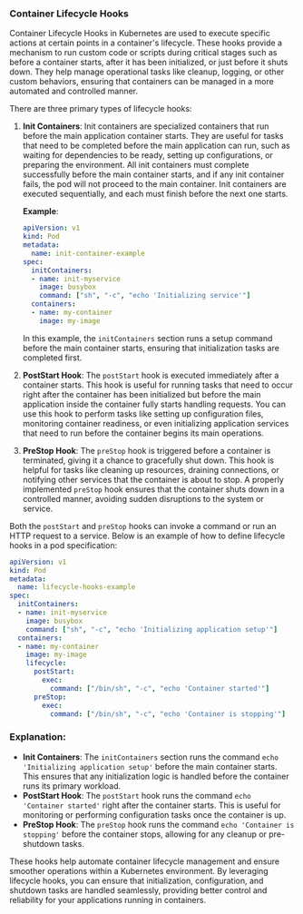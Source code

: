 ### Container Lifecycle Hooks

Container Lifecycle Hooks in Kubernetes are used to execute specific actions at certain points in a container's lifecycle. These hooks provide a mechanism to run custom code or scripts during critical stages such as before a container starts, after it has been initialized, or just before it shuts down. They help manage operational tasks like cleanup, logging, or other custom behaviors, ensuring that containers can be managed in a more automated and controlled manner.

There are three primary types of lifecycle hooks:

1. **Init Containers**: 
   Init containers are specialized containers that run before the main application container starts. They are useful for tasks that need to be completed before the main application can run, such as waiting for dependencies to be ready, setting up configurations, or preparing the environment. All init containers must complete successfully before the main container starts, and if any init container fails, the pod will not proceed to the main container. Init containers are executed sequentially, and each must finish before the next one starts.

   **Example**:
   ```yaml
   apiVersion: v1
   kind: Pod
   metadata:
     name: init-container-example
   spec:
     initContainers:
     - name: init-myservice
       image: busybox
       command: ["sh", "-c", "echo 'Initializing service'"]
     containers:
     - name: my-container
       image: my-image
   ```
   In this example, the `initContainers` section runs a setup command before the main container starts, ensuring that initialization tasks are completed first.

2. **PostStart Hook**: 
   The `postStart` hook is executed immediately after a container starts. This hook is useful for running tasks that need to occur right after the container has been initialized but before the main application inside the container fully starts handling requests. You can use this hook to perform tasks like setting up configuration files, monitoring container readiness, or even initializing application services that need to run before the container begins its main operations.

3. **PreStop Hook**: 
   The `preStop` hook is triggered before a container is terminated, giving it a chance to gracefully shut down. This hook is helpful for tasks like cleaning up resources, draining connections, or notifying other services that the container is about to stop. A properly implemented `preStop` hook ensures that the container shuts down in a controlled manner, avoiding sudden disruptions to the system or service.

Both the `postStart` and `preStop` hooks can invoke a command or run an HTTP request to a service. Below is an example of how to define lifecycle hooks in a pod specification:

```yaml
apiVersion: v1
kind: Pod
metadata:
  name: lifecycle-hooks-example
spec:
  initContainers:
  - name: init-myservice
    image: busybox
    command: ["sh", "-c", "echo 'Initializing application setup'"]
  containers:
  - name: my-container
    image: my-image
    lifecycle:
      postStart:
        exec:
          command: ["/bin/sh", "-c", "echo 'Container started'"]
      preStop:
        exec:
          command: ["/bin/sh", "-c", "echo 'Container is stopping'"]
```

### Explanation:
- **Init Containers**: The `initContainers` section runs the command `echo 'Initializing application setup'` before the main container starts. This ensures that any initialization logic is handled before the container runs its primary workload.
- **PostStart Hook**: The `postStart` hook runs the command `echo 'Container started'` right after the container starts. This is useful for monitoring or performing configuration tasks once the container is up.
- **PreStop Hook**: The `preStop` hook runs the command `echo 'Container is stopping'` before the container stops, allowing for any cleanup or pre-shutdown tasks.

These hooks help automate container lifecycle management and ensure smoother operations within a Kubernetes environment. By leveraging lifecycle hooks, you can ensure that initialization, configuration, and shutdown tasks are handled seamlessly, providing better control and reliability for your applications running in containers.
